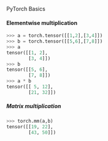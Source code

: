PyTorch Basics

#### Elementwise multiplication

``` python
>>> a = torch.tensor([[1,2],[3,4]])
>>> b = torch.tensor([[5,6],[7,8]])
>>> a
tensor([[1, 2],
        [3, 4]])
>>> b
tensor([[5, 6],
        [7, 8]])
>>> a * b
tensor([[ 5, 12],
        [21, 32]])
```

##### Matrix multiplication

```python
>>> torch.mm(a,b)
tensor([[19, 22],
        [43, 50]])
```
